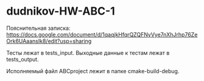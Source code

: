 # dudnikov-HW-ABC-1

Пояснительная записка:
https://docs.google.com/document/d/1qaqjkHfqrQZQFNyVye7nXhJrhp76ZeOrk6UAaansIk8/edit?usp=sharing

Тесты лежат в tests_input.
Выходные данные к тестам лежат в tests_output.

Исполняемый файл ABCproject лежит в папке cmake-build-debug.
